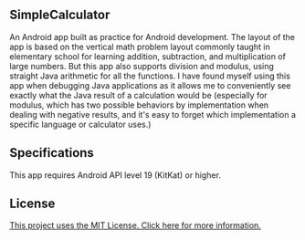 ## SimpleCalculator
An Android app built as practice for Android development. The layout of the app is based on the vertical math problem layout commonly taught in elementary school for learning addition, subtraction, and multiplication of large numbers. But this app also supports division and modulus, using straight Java arithmetic for all the functions. I have found myself using this app when debugging Java applications as it allows me to conveniently see exactly what the Java result of a calculation would be (especially for modulus, which has two possible behaviors by implementation when dealing with negative results, and it's easy to forget which implementation a specific language or calculator uses.)

## Specifications
This app requires Android API level 19 (KitKat) or higher.

## License
[This project uses the MIT License. Click here for more information.](https://github.com/KevinRickard/SimpleCalculator/blob/master/LICENSE)
